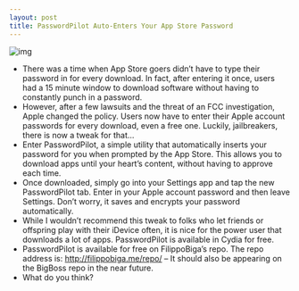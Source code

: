 ```yaml
---
layout: post
title: PasswordPilot Auto-Enters Your App Store Password
---
```

![img](http://media.idownloadblog.com/wp-content/uploads/2011/07/passwordpilot.png)
* There was a time when App Store goers didn’t have to type their password in for every download. In fact, after entering it once, users had a 15 minute window to download software without having to constantly punch in a password.
* However, after a few lawsuits and the threat of an FCC investigation, Apple changed the policy. Users now have to enter their Apple account passwords for every download, even a free one. Luckily, jailbreakers, there is now a tweak for that…
* Enter PasswordPilot, a simple utility that automatically inserts your password for you when prompted by the App Store. This allows you to download apps until your heart’s content, without having to approve each time.
* Once downloaded, simply go into your Settings app and tap the new PasswordPilot tab. Enter in your Apple account password and then leave Settings. Don’t worry, it saves and encrypts your password automatically.
* While I wouldn’t recommend this tweak to folks who let friends or offspring play with their iDevice often, it is nice for the power user that downloads a lot of apps. PasswordPilot is available in Cydia for free.
* PasswordPilot is available for free on FilippoBiga’s repo. The repo address is: http://filippobiga.me/repo/ – It should also be appearing on the BigBoss repo in the near future.
* What do you think?

